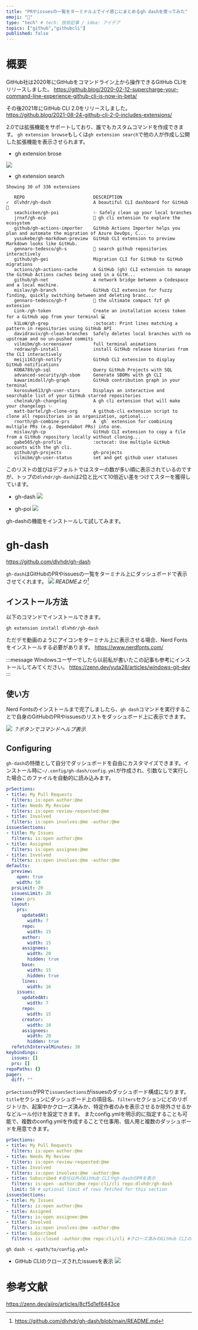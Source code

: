 ```yaml
---
title: "PRやissuesの一覧をターミナル上でイイ感じにまとめるgh dashを使ってみた"
emoji: "💨"
type: "tech" # tech: 技術記事 / idea: アイデア
topics: ["github","githubcli"]
published: false
---
```


# 概要
GitHub社は2020年にGitHubをコマンドライン上から操作できるGitHub CLIをリリースしました。
https://github.blog/2020-02-12-supercharge-your-command-line-experience-github-cli-is-now-in-beta/

その後2021年にGitHub CLI 2.0をリリースしました。
https://github.blog/2021-08-24-github-cli-2-0-includes-extensions/

2.0では拡張機能をサポートしており、誰でもカスタムコマンドを作成できます。 `gh extension browse`もしくは`gh extension search`で他の人が作成し公開した拡張機能を表示させられます。

- gh extension brose

![](/images/gh-dash-introduction/image1.png)

- gh extension search

```terminal:
Showing 30 of 336 extensions

   REPO                          DESCRIPTION
✓  dlvhdr/gh-dash                A beautiful CLI dashboard for GitHub 🚀
   seachicken/gh-poi             ✨ Safely clean up your local branches
   jrnxf/gh-eco                  🦎 gh cli extension to explore the ecosystem
   github/gh-actions-importer    GitHub Actions Importer helps you plan and automate the migration of Azure DevOps, C...
   yusukebe/gh-markdown-preview  GitHub CLI extension to preview Markdown looks like GitHub.
   gennaro-tedesco/gh-s          🔎 search github repositories interactively
   github/gh-gei                 Migration CLI for GitHub to GitHub migrations
   actions/gh-actions-cache      A GitHub (gh) CLI extension to manage the GitHub Actions caches being used in a GitH...
   github/gh-net                 A network bridge between a Codespace and a local machine.
   mislav/gh-branch              GitHub CLI extension for fuzzy finding, quickly switching between and deleting branc...
   gennaro-tedesco/gh-f          🔎 the ultimate compact fzf gh extension
   Link-/gh-token                Create an installation access token for a GitHub app from your terminal 💻
   k1LoW/gh-grep                 :octocat: Print lines matching a pattern in repositories using GitHub API
   davidraviv/gh-clean-branches  Safely deletes local branches with no upstream and no un-pushed commits
   vilmibm/gh-screensaver        full terminal animations
   redraw/gh-install             install GitHub release binaries from the CLI interactively
   meiji163/gh-notify            GitHub CLI extension to display GitHub notifications
   KOBA789/gh-sql                Query GitHub Projects with SQL
   advanced-security/gh-sbom     Generate SBOMs with gh CLI
   kawarimidoll/gh-graph         GitHub contribution graph in your terminal
   korosuke613/gh-user-stars     Displays an interactive and searchable list of your GitHub starred repositories
   chelnak/gh-changelog          A gh cli extension that will make your changelogs ✨
   matt-bartel/gh-clone-org      A github-cli extension script to clone all repositories in an organization, optional...
   rnorth/gh-combine-prs         A `gh` extension for combining multiple PRs (e.g. Dependabot PRs) into one.
   mislav/gh-cp                  GitHub CLI extension to copy a file from a GitHub repository locally without cloning...
   gabe565/gh-profile            :octocat: Use multiple GitHub accounts with the gh cli.
   github/gh-projects            gh-projects
   vilmibm/gh-user-status        set and get github user statuses
```

このリストの並びはデフォルトではスターの数が多い順に表示されているのですが、トップの`dlvhdr/gh-dash`は2位と比べて10倍近い差をつけてスターを獲得しています。
- gh-dash
![](/images/gh-dash-introduction/image2.png)

- gh-poi
![](/images/gh-dash-introduction/image3.png)

gh-dashの機能をインストールして試してみます。

# gh-dash
https://github.com/dlvhdr/gh-dash

`gh-dash`はGitHubのPRやissuesの一覧をターミナル上にダッシュボードで表示させてくれます。
![](/images/gh-dash-introduction/demo1.gif)
*READMEより[^1]*

[^1]: https://github.com/dlvhdr/gh-dash/blob/main/README.md

## インストール方法
以下のコマンドでインストールできます。

```terminal
gh extension install dlvhdr/gh-dash
```
ただデモ動画のようにアイコンをターミナル上に表示させる場合、Nerd Fontsをインストールする必要があります。
https://www.nerdfonts.com/

:::message
Windowsユーザーでしたら以前私が書いたこの記事も参考にインストールしてみてください。
https://zenn.dev/yuta28/articles/windows-git-dev
:::

## 使い方
Nerd Fontsのインストールまで完了しましたら、`gh dash`コマンドを実行することで自身のGitHubのPRやissuesのリストをダッシュボード上に表示できます。

![](/images/gh-dash-introduction/image4.png)
*？ボタンでコマンドヘルプ表示*

## Configuring
`gh-dash`の特徴として自分でダッシュボードを自由にカスタマイズできます。インストール時に`~/.config/gh-dash/config.yml`が作成され、引数なしで実行した場合このファイルを自動的に読み込みます。

```yml:config.yml
prSections:
- title: My Pull Requests
  filters: is:open author:@me
- title: Needs My Review
  filters: is:open review-requested:@me
- title: Involved
  filters: is:open involves:@me -author:@me
issuesSections:
- title: My Issues
  filters: is:open author:@me
- title: Assigned
  filters: is:open assignee:@me
- title: Involved
  filters: is:open involves:@me -author:@me
defaults:
  preview:
    open: true
    width: 50
  prsLimit: 20
  issuesLimit: 20
  view: prs
  layout:
    prs:
      updatedAt:
        width: 7
      repo:
        width: 15
      author:
        width: 15
      assignees:
        width: 20
        hidden: true
      base:
        width: 15
        hidden: true
      lines:
        width: 16
    issues:
      updatedAt:
        width: 7
      repo:
        width: 15
      creator:
        width: 10
      assignees:
        width: 20
        hidden: true
  refetchIntervalMinutes: 30
keybindings:
  issues: []
  prs: []
repoPaths: {}
pager:
  diff: ""
```

`prSections`がPRで`issuesSections`がissuesのダッシュボード構成になります。`title`セクションにダッシュボード上の項目名、`filters`セクションにどのリポジトリか、起案中かクローズ済みか、特定作者のみを表示させるか除外させるかなどルール付けを設定できます。
またconfig.ymlを明示的に指定することも可能で、複数のconfig.ymlを作成することで仕事用、個人用と複数のダッシュボードを用意できます。


```yml:config.yml
prSections:
- title: My Pull Requests
  filters: is:open author:@me
- title: Needs My Review
  filters: is:open review-requested:@me
- title: Involved
  filters: is:open involves:@me -author:@me
- title: Subscribed #自分以外のGitHub CLIやgh-dashのPRを表示
  filters: is:open -author:@me repo:cli/cli repo:dlvhdr/gh-dash
  limit: 50 # optional limit of rows fetched for this section
issuesSections:
- title: My Issues
  filters: is:open author:@me
- title: Assigned
  filters: is:open assignee:@me
- title: Involved
  filters: is:open involves:@me -author:@me
- title: Subscribed
  filters: is:closed -author:@me repo:cli/cli #クローズ済みのGitHub CLIのissuesを表示
```

```terminal:特定ダッシュボードを表示させたい場合
gh dash -c <path/to/config.yml>
```

- GitHub CLIのクローズされたissuesを表示
![](/images/gh-dash-introduction/image5.png)

# 参考文献
https://zenn.dev/aiiro/articles/8cf5d1ef6443ce